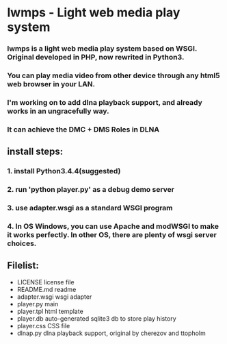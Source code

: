 # lwmps - Light web media play system
### lwmps is a light web media play system based on WSGI. Original developed in PHP, now rewrited in Python3.
### You can play media video from other device through any html5 web browser in your LAN.

### I'm working on to add dlna playback support, and already works in an ungracefully way.
### It can achieve the DMC + DMS Roles in DLNA
## install steps:
### 1. install Python3.4.4(suggested)
### 2. run 'python player.py' as a debug demo server
### 3. use adapter.wsgi as a standard WSGI program
### 4. In OS Windows, you can use Apache and modWSGI to make it works perfectly. In other OS, there are plenty of wsgi server choices.

## Filelist:
+ LICENSE         license file 	
+ README.md       readme
+ adapter.wsgi    wsgi adapter
+ player.py 	  main
+ player.tpl      html template
+ player.db       auto-generated sqlite3 db to store play history
+ player.css      CSS file
+ dlnap.py        dlna playback support, original by cherezov and ttopholm